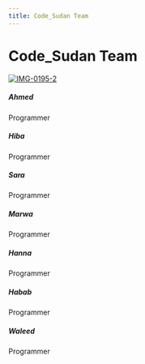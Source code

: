 ```yaml
---
title: Code_Sudan Team
---
```


# Code_Sudan Team

<div class="container">
  <div class="row">

  <div class="col-md-4">   
      <div class="card text-center">
       <font size="150%"></font>
          <div class="card-body">
            <a href="https://ibb.co/jH4dzkp"><img src="https://i.ibb.co/jH4dzkp/IMG-0195-2.jpg" alt="IMG-0195-2" border="0"></a> 
              <h5 class="card-title">Ahmed</h5>
              <p class="card-text">Programmer</p>
          </div>
          <div class="card-footer text-muted">
              <a href="https://www.facebook.com/codesudan" class="mr-2"><i class="fab fa-facebook-f"></i></a>
              <a href="https://github.com/code-sudan" class="mr-2"><i class="fab fa-github"></i></a>
              <a href="https://twitter.com/CodeSudan" class="mr-2"><i class="fab fa-twitter"></i></a>
          </div>
      </div>
  </div>

  <div class="col-md-4">   
      <div class="card text-center">
          <font size="150%"><i class="fa fa-user"></i></font>
          <div class="card-body">
              <h5 class="card-title">Hiba</h5>
              <p class="card-text">Programmer</p>
          </div>
          <div class="card-footer text-muted">
              <a href="https://www.facebook.com/codesudan" class="mr-2"><i class="fab fa-facebook-f"></i></a>
              <a href="https://github.com/code-sudan" class="mr-2"><i class="fab fa-github"></i></a>
              <a href="https://twitter.com/CodeSudan" class="mr-2"><i class="fab fa-twitter"></i></a>
          </div>
      </div>
  </div>

<div class="col-md-4">   
      <div class="card text-center">
          <font size="150%"><i class="fa fa-user"></i></font>
          <div class="card-body">
              <h5 class="card-title">Sara</h5>
              <p class="card-text">Programmer</p>
          </div>
          <div class="card-footer text-muted">
              <a href="https://www.facebook.com/codesudan" class="mr-2"><i class="fab fa-facebook-f"></i></a>
              <a href="https://github.com/code-sudan" class="mr-2"><i class="fab fa-github"></i></a>
              <a href="https://twitter.com/CodeSudan" class="mr-2"><i class="fab fa-twitter"></i></a>
          </div>
      </div>
  </div>
  
</div>
    
</div>


<div class="container">
  <div class="row">

  <div class="col-md-4">   
      <div class="card text-center">
        <font size="150%"><i class="fa fa-user"></i></font>
          <div class="card-body">
              <h5 class="card-title">Marwa</h5>
              <p class="card-text">Programmer</p>
          </div>
          <div class="card-footer text-muted">
              <a href="https://www.facebook.com/codesudan" class="mr-2"><i class="fab fa-facebook-f"></i></a>
              <a href="https://github.com/code-sudan" class="mr-2"><i class="fab fa-github"></i></a>
              <a href="https://twitter.com/CodeSudan" class="mr-2"><i class="fab fa-twitter"></i></a>
          </div>
      </div>
  </div>

  <div class="col-md-4">   
      <div class="card text-center">
          <font size="150%"><i class="fa fa-user"></i></font>
          <div class="card-body">
              <h5 class="card-title">Hanna</h5>
              <p class="card-text">Programmer</p>
          </div>
          <div class="card-footer text-muted">
              <a href="https://www.facebook.com/codesudan" class="mr-2"><i class="fab fa-facebook-f"></i></a>
              <a href="https://github.com/code-sudan" class="mr-2"><i class="fab fa-github"></i></a>
              <a href="https://twitter.com/CodeSudan" class="mr-2"><i class="fab fa-twitter"></i></a>
          </div>
      </div>
  </div>

<div class="col-md-4">   
      <div class="card text-center">
          <font size="150%"><i class="fa fa-user"></i></font>
          <div class="card-body">
              <h5 class="card-title">Habab</h5>
              <p class="card-text">Programmer</p>
          </div>
          <div class="card-footer text-muted">
              <a href="https://www.facebook.com/codesudan" class="mr-2"><i class="fab fa-facebook-f"></i></a>
              <a href="https://github.com/code-sudan" class="mr-2"><i class="fab fa-github"></i></a>
              <a href="https://twitter.com/CodeSudan" class="mr-2"><i class="fab fa-twitter"></i></a>
          </div>
      </div>
  </div>
  
  <div class="col-md-4">   
      <div class="card text-center">
        <font size="150%"><i class="fa fa-user"></i></font>
          <div class="card-body">
              <h5 class="card-title">Waleed</h5>
              <p class="card-text">Programmer</p>
          </div>
          <div class="card-footer text-muted">
              <a href="https://www.facebook.com/codesudan" class="mr-2"><i class="fab fa-facebook-f"></i></a>
              <a href="https://github.com/code-sudan" class="mr-2"><i class="fab fa-github"></i></a>
              <a href="https://twitter.com/CodeSudan" class="mr-2"><i class="fab fa-twitter"></i></a>
          </div>
      </div>
  </div>
  
</div>
    
</div>
